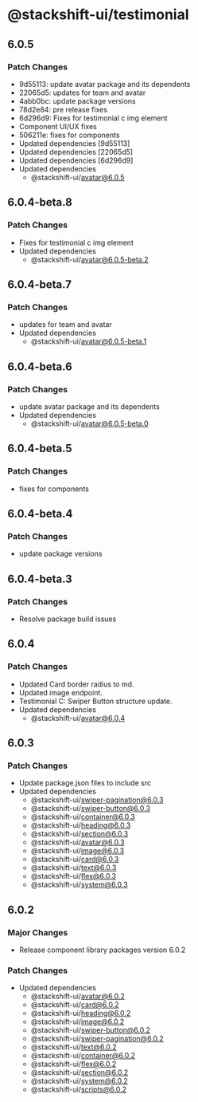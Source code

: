 # @stackshift-ui/testimonial

## 6.0.5

### Patch Changes

- 9d55113: update avatar package and its dependents
- 22065d5: updates for team and avatar
- 4abb0bc: update package versions
- 78d2e84: pre release fixes
- 6d296d9: Fixes for testimonial c img element
- Component UI/UX fixes
- 506211e: fixes for components
- Updated dependencies [9d55113]
- Updated dependencies [22065d5]
- Updated dependencies [6d296d9]
- Updated dependencies
  - @stackshift-ui/avatar@6.0.5

## 6.0.4-beta.8

### Patch Changes

- Fixes for testimonial c img element
- Updated dependencies
  - @stackshift-ui/avatar@6.0.5-beta.2

## 6.0.4-beta.7

### Patch Changes

- updates for team and avatar
- Updated dependencies
  - @stackshift-ui/avatar@6.0.5-beta.1

## 6.0.4-beta.6

### Patch Changes

- update avatar package and its dependents
- Updated dependencies
  - @stackshift-ui/avatar@6.0.5-beta.0

## 6.0.4-beta.5

### Patch Changes

- fixes for components

## 6.0.4-beta.4

### Patch Changes

- update package versions

## 6.0.4-beta.3

### Patch Changes

- Resolve package build issues

## 6.0.4

### Patch Changes

- Updated Card border radius to md.
- Updated image endpoint.
- Testimonial C: Swiper Button structure update.
- Updated dependencies
  - @stackshift-ui/avatar@6.0.4

## 6.0.3

### Patch Changes

- Update package.json files to include src
- Updated dependencies
  - @stackshift-ui/swiper-pagination@6.0.3
  - @stackshift-ui/swiper-button@6.0.3
  - @stackshift-ui/container@6.0.3
  - @stackshift-ui/heading@6.0.3
  - @stackshift-ui/section@6.0.3
  - @stackshift-ui/avatar@6.0.3
  - @stackshift-ui/image@6.0.3
  - @stackshift-ui/card@6.0.3
  - @stackshift-ui/text@6.0.3
  - @stackshift-ui/flex@6.0.3
  - @stackshift-ui/system@6.0.3

## 6.0.2

### Major Changes

- Release component library packages version 6.0.2

### Patch Changes

- Updated dependencies
  - @stackshift-ui/avatar@6.0.2
  - @stackshift-ui/card@6.0.2
  - @stackshift-ui/heading@6.0.2
  - @stackshift-ui/image@6.0.2
  - @stackshift-ui/swiper-button@6.0.2
  - @stackshift-ui/swiper-pagination@6.0.2
  - @stackshift-ui/text@6.0.2
  - @stackshift-ui/container@6.0.2
  - @stackshift-ui/flex@6.0.2
  - @stackshift-ui/section@6.0.2
  - @stackshift-ui/system@6.0.2
  - @stackshift-ui/scripts@6.0.2
